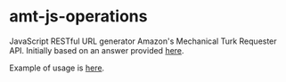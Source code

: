 # amt-js-operations
JavaScript RESTful URL generator Amazon's Mechanical Turk Requester API. Initially based on an answer provided <a href="http://stackoverflow.com/questions/26915864/how-can-i-create-a-signature-for-aws-in-javascript">here</a>.

Example of usage is <a href="http://their.github.io/amt-js-operations/example.html">here</a>.

